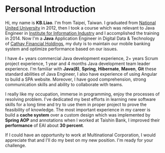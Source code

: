 # Personal Introduction
Hi, my name is **KB.Liao**. I'm from Taipei, Taiwan. I graduated from [National United University](https://goo.gl/ywA2cZ) in 2012, then I took a course which was relevant to Java Engineer in [Institute for Information Industry](https://web.iii.org.tw) and I accomplished the training in 2014. Now I'm a **Java** Application Engineer in Digital Data & Technology of [Cathay Financial Holdings](https://goo.gl/PyTTJt), my duty is to maintain our mobile banking system and optimize performance based on our issues.

I have 4+ years commercial Java development experience, 2+ years Scrum project experience, 1 year and 4 months Java development team leader experience. I'm familiar with **Java(8)**, **Spring**, **Hibernate**, **Maven**, **Git** these standard abilities of Java Engineer, I also have experience of using Angular to build a SPA website. Moreover, I have good comprehension, strong communication skills and ability to collaborate with teams.  

I really like my occupation, immerse in programming, enjoy the processes of resolving problem. I've dedicated my best efforts in learning new software skills for a long time and try to use them in proper project to prove the feasibility of knowledge. The most important experience in my career is build a **cache system** over a custom design which was implemented by **Spring AOP** and annotations when I worked at Taishin Bank, I improved their **performance** of EAI about **30 percent**.  

If I could have an opportunity to work at Multinational Corporation, I would appreciate that and I'll do my best on my new position. I'm ready for your challenge.
